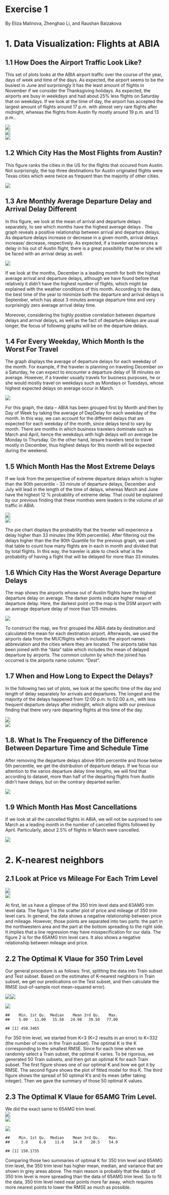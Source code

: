 Exercise 1
================
By Eliza Malinova, Zhenghao Li, and Raushan Baizakova

# 1\. Data Visualization: Flights at ABIA

## 1.1 How Does the Airport Traffic Look Like?

This set of plots looks at the ABIA airport traffic over the course of
the year, days of week and time of the days. As expected, the airport
seems to be the busiest in June and surprisingly it has the least amount
of flights in November if we consider the Thanksgiving holidays. As
expected, the airports are busy in weekdays and had about 25% less
flights on Saturday that on weekdays. If we look at the time of day, the
airport has accepted the largest amount of flights around 17 p.m. with
almost very rare flights after midnight, whereas the flights from Austin
fly mostly around 19 p.m. and 13 p.m..

<img src="Exercise-1_files/figure-gfm/unnamed-chunk-1-1.png" style="display: block; margin: auto;" />

<img src="Exercise-1_files/figure-gfm/unnamed-chunk-2-1.png" style="display: block; margin: auto;" />

<img src="Exercise-1_files/figure-gfm/unnamed-chunk-3-1.png" style="display: block; margin: auto;" />

## 1.2 Which City Has the Most Flights from Austin?

This figure ranks the cities in the US for the flights that occured from
Austin. Not surprisingly, the top three destinations for Austin
originated flights were Texas cities which were twice as frequent than
the majority of other cities.

<img src="Exercise-1_files/figure-gfm/unnamed-chunk-4-1.png" style="display: block; margin: auto;" />

## 1.3 Are Monthly Average Departure Delay and Arrival Delay Different

In this figure, we look at the mean of arrival and departure delays
separately, to see which months have the highest average delays . The
graph reveals a positive relationship between arrival and departure
delays. As departure delays increase or decrease in a given month,
arrival delays increase/ decrease, respectively. As expected, if a
traveler experiences a delay in his out of Austin flight, there is a
great possibility that he or she will be faced with an arrival delay as
well.

<img src="Exercise-1_files/figure-gfm/unnamed-chunk-5-1.png" style="display: block; margin: auto;" />

If we look at the months, December is a leading month for both the
highest average arrival and departure delays, although we have found
before that relatively it didn’t have the highest number of flights,
which might be explained with the weather conditions of this month.
According to the data, the best time of the year to minimize both the
departure and arrival delays is September, which has about 3 minutes
average departure time and very surprisingly zero average arrival delay
time.

Moreover, considering the highly positive correlation between departure
delays and arrival delays, as well as the fact of departure delays are
usual longer, the focus of following graphs will be on the departure
delays.

## 1.4 For Every Weekday, Which Month Is the Worst For Travel

The graph displays the average of departure delays for each weekday of
the month. For example, if the traveler is planning on traveling
December on a Saturday, he can expect to encounter a departure delay of
18 minutes on average. However, if a traveler usually travels for
business purposes, he or she would mostly travel on weekdays such as
Mondays or Tuesdays, whose highest expected delays on average occur in
March.

<img src="Exercise-1_files/figure-gfm/unnamed-chunk-6-1.png" style="display: block; margin: auto;" />

For this graph, the data – ABIA has been grouped first by Month and then
by Day of Week by taking the average of DepDelay for each weekday of the
month. In this way, we can account for the different delays that are
expected for each weekday of the month, since delays tend to vary by
month. There are months in which business travelers dominate such as
March and April, hence the weekdays with high delays will on average be
Monday to Thursday. On the other hand, leisure travelers tend to travel
mostly in December, thus highest delays for this month will be expected
during the weekend.

## 1.5 Which Month Has the Most Extreme Delays

If we look from the perspective of extreme departure delays which is
higher than the 90th percentile - 33 minute of departure delays,
December and July will lead in the length of the time of delays, whereas
March and June have the highest 12 % probability of extreme delay. That
could be explained by our previous finding that these monthes were
leaders in the volume of air traffic in ABIA.

<img src="Exercise-1_files/figure-gfm/unnamed-chunk-7-1.png" style="display: block; margin: auto;" />

<img src="Exercise-1_files/figure-gfm/unnamed-chunk-8-1.png" style="display: block; margin: auto;" />

The pie chart displays the probability that the traveler will experience
a delay higher than 33 minutes (the 90th percentile). After filtering
out the delays higher than the the 90th Quantile for the previous graph,
we used that table to count how many flights are in each in month and
divided that by total flights. In this way, the traveler is able to
check what is the probability of having a flight that will be delayed
for more than 33 minutes.

## 1.6 Which City Has the Worst Average Departure Delays

The map shows the airports whose out of Austin flights have the highest
departure delay on average. The darker points indicate higher mean of
departure delay. Here, the darkest point on the map is the DSM airport
with an average departure delay of more than 125 minutes.

<img src="Exercise-1_files/figure-gfm/unnamed-chunk-9-1.png" style="display: block; margin: auto;" />

To construct the map, we first grouped the ABIA data by destination and
calculated the mean for each destination airport. Afterwards, we used
the airports data from the MUCflights which includes the airport names
abbreviation and the cities where they are located. The airports table
has been joined with the “data” table which includes the mean of delayed
departure by airports. The common column by which the joined has
occurred is the airports name column: “Dest”.

## 1.7 When and How Long to Expect the Delays?

In the following two set of plots, we look at the specific time of the
day and length of delay separately for arrivals and departures. The
longest and the majority of the delays happened from 12:00 p.m. to 02:00
a.m., with less frequent departure delays after midnight, which aligns
with our previous finding that there very rare departing flights at this
time of the day.

<img src="Exercise-1_files/figure-gfm/unnamed-chunk-10-1.png" style="display: block; margin: auto;" />

<img src="Exercise-1_files/figure-gfm/unnamed-chunk-11-1.png" style="display: block; margin: auto;" />

## 1.8. What Is The Frequency of the Difference Between Departure Time and Schedule Time

After removing the departure delays above 95th percentile and those
below 5th percentile, we get the distribution of departure delays. If we
focus our attention to the varios departure delay time lengths, we will
find that according to dataset, more than half of the departing flights
from Austin didn’t have delays, but on the contrary departed earlier.

<img src="Exercise-1_files/figure-gfm/unnamed-chunk-12-1.png" style="display: block; margin: auto;" />

## 1.9 Which Month Has Most Cancellations

If we look at all the cancelled flights in ABIA, we will not be
surprised to see March as a leading month in the number of cancelled
flights followed by April. Particularly, about 2.5% of flights in March
were cancelled.

<img src="Exercise-1_files/figure-gfm/unnamed-chunk-13-1.png" style="display: block; margin: auto;" />

# 2\. K-nearest neighbors

## 2.1 Look at Price vs Mileage For Each Trim Level

<img src="Exercise-1_files/figure-gfm/unnamed-chunk-14-1.png" style="display: block; margin: auto;" /><img src="Exercise-1_files/figure-gfm/unnamed-chunk-14-2.png" style="display: block; margin: auto;" />

At first, let us have a glimpse of the 350 trim level data and 63AMG
trim level data. The figure 1 is the scatter plot of price and mileage
of 350 trim level cars. In general, the data shows a negative
relationship between price and mileage. However, those points are
separated into two parts: the part in the northwestern area and the part
at the bottom spreading to the right side. It implies that a line
regression may have misspecification for our data. The figure 2 is for
the 65AMG trim level cars. It also shows a negative relationship between
mileage and price.

## 2.2 The Optimal K Vlaue for 350 Trim Level

Our general procedure is as follows: first, splitting the data into
Train subset and Test subset. Based on the estimates of K-nearest
neighbors in Train subset, we get our predications on the Test subset,
and then calculate the RMSE (out-of-sample root mean-squared error).

![](Exercise-1_files/figure-gfm/unnamed-chunk-15-1.png)<!-- -->![](Exercise-1_files/figure-gfm/unnamed-chunk-15-2.png)<!-- -->

<img src="Exercise-1_files/figure-gfm/unnamed-chunk-16-1.png" style="display: block; margin: auto;" />

    ##    Min. 1st Qu.  Median    Mean 3rd Qu.    Max. 
    ##    5.00   11.00   15.50   24.98   39.50   77.00

    ## [1] 450.3465

For 350 trim level, we started from K=3 (K=2 results in an error) to
K=332 (the number of rows in the Train subset). The optimal K is the K
corresponding to the smallest RMSE. Since for each time when we randomly
select a Train subset, the optimal K varies. To be rigorous, we
generated 50 Train subsets, and then got an optimal K for each Train
subset. The first figure shows one of our optimal K and how we got it by
RMSE. The second figure shows the plot of fitted model for this K. The
third figure shows the spread of 50 optimal K’s and its mean (after
taking integer). Then we gave the summary of those 50 optimal K values.

## 2.3 The Optimal K Vlaue for 65AMG Trim Level.

We did the exact same to 65AMG trim level.
<img src="Exercise-1_files/figure-gfm/unnamed-chunk-17-1.png" style="display: block; margin: auto;" /><img src="Exercise-1_files/figure-gfm/unnamed-chunk-17-2.png" style="display: block; margin: auto;" />

<img src="Exercise-1_files/figure-gfm/unnamed-chunk-18-1.png" style="display: block; margin: auto;" />

    ##    Min. 1st Qu.  Median    Mean 3rd Qu.    Max. 
    ##     3.0     6.0    11.0    14.9    20.5    54.0

    ## [1] 150.1735

Comparing those two summaries of optimal K for 350 trim level and 65AMG
trim level, the 350 trim level has higher mean, median, and variance
that are shown in grey areas above. The main reason is probably that the
data of 350 trim level is more spreading than the data of 65AMG trim
level. So to fit the data, 350 trim level need near points more far
away, which requires more nearest points to lower the RMSE as much as
possible.
